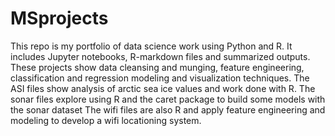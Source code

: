# MSprojects
This repo is my portfolio of data science work using Python and R. It includes Jupyter notebooks, R-markdown files and summarized outputs. These projects show data cleansing and munging, feature engineering, classification and regression modeling and visualization techniques. 
The ASI files show analysis of arctic sea ice values and work done with R.
The sonar files explore using R and the caret package to build some models with the sonar dataset
The wifi files are also R and apply feature engineering and modeling to develop a wifi locationing system.
